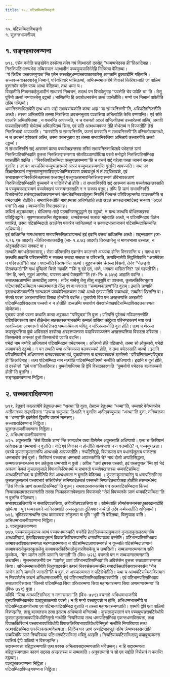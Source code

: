 ```yaml
---
title: १५. पटिसम्भिदाविभङ्गो

---
```

१५. पटिसम्भिदाविभङ्गो  
१. सुत्तन्तभाजनीयम्  


## १. सङ्गहवारवण्णना

७१८. एसेव नयोति सङ्खेपेन दस्सेत्वा तमेव नयं वित्थारतो दस्सेतुं ‘‘धम्मप्पभेदस्स ही’’तिआदिमाह। निरुत्तिपटिभानप्पभेदा तब्बिसयानं अत्थादीनं पच्चयुप्पन्नादिभेदेहि भिन्दित्वा वेदितब्बा।  
‘‘यं किञ्चि पच्चयसमुप्पन्न’’न्ति एतेन सच्चहेतुधम्मपच्चयाकारवारेसु आगतानि दुक्खादीनि गहितानि। सच्चपच्चयाकारवारेसु निब्बानं, परियत्तिवारे भासितत्थो, अभिधम्मभाजनीये विपाको किरियञ्चाति एवं पाळियं वुत्तानमेव वसेन पञ्च अत्था वेदितब्बा, तथा धम्मा च।  
विदहतीति निब्बत्तकहेतुआदीनं साधारणं निब्बचनं, तदत्थं पन विभावेतुमाह ‘‘पवत्तेति चेव पापेति चा’’ति। तेसु पुरिमो अत्थो मग्गवज्जेसु दट्ठब्बो। भासितम्पि हि अवबोधनवसेन अत्थं पवत्तेतीति। मग्गो पन निब्बानं पापेतीति तस्मिं पच्छिमो।  
धम्मनिरुत्ताभिलापेति एत्थ धम्म-सद्दो सभाववाचकोति कत्वा आह ‘‘या सभावनिरुत्ती’’ति, अविपरीतनिरुत्तीति अत्थो। तस्सा अभिलापेति तस्सा निरुत्तिया अवचनभूताय पञ्ञत्तिया अभिलापेति केचि वण्णयन्ति। एवं सति पञ्ञत्ति अभिलपितब्बा , न वचनन्ति आपज्जति, न च वचनतो अञ्ञं अभिलपितब्बं उच्चारेतब्बं अत्थि, अथापि फस्सादिवचनेहि बोधेतब्बं अभिलपितब्बं सिया, एवं सति अत्थधम्मवज्जं तेहि बोधेतब्बं न विज्जतीति तेसं निरुत्तिभावो आपज्जति। ‘‘फस्सोति च सभावनिरुत्ति, फस्सं फस्साति न सभावनिरुत्ती’’ति दस्सितोवायमत्थो, न च अवचनं एवंपकारं अत्थि, तस्मा वचनभूताय एव तस्सा सभावनिरुत्तिया अभिलापे उच्चारणेति अत्थो दट्ठब्बो।  
तं सभावनिरुत्तिं सद्दं आरम्मणं कत्वा पच्चवेक्खन्तस्स तस्मिं सभावनिरुत्ताभिलापे पभेदगतं ञाणं निरुत्तिपटिसम्भिदाति वुत्तत्ता निरुत्तिसद्दारम्मणाय सोतविञ्ञाणवीथिया परतो मनोद्वारे निरुत्तिपटिसम्भिदा पवत्ततीति वदन्ति। ‘‘निरुत्तिपटिसम्भिदा पच्चुप्पन्नारम्मणा’’ति च वचनं सद्दं गहेत्वा पच्छा जाननं सन्धाय वुत्तन्ति। एवं पन अञ्ञस्मिं पच्चुप्पन्नारम्मणे अञ्ञं पच्चुप्पन्नारम्मणन्ति वुत्तन्ति आपज्जति। यथा पन दिब्बसोतञाणं मनुस्सामनुस्सादिसद्दप्पभेदनिच्छयस्स पच्चयभूतं तं तं सद्दविभावकं, एवं सभावासभावनिरुत्तिनिच्छयस्स पच्चयभूतं पच्चुप्पन्नसभावनिरुत्तिसद्दारम्मणं तंविभावकञाणं निरुत्तिपटिसम्भिदाति वुच्चमाने न पाळिविरोधो होति। तं सभावनिरुत्तिं सद्दं आरम्मणं कत्वा पच्चवेक्खन्तस्साति च पच्चुप्पन्नसद्दारम्मणं पच्चवेक्खणं पवत्तयन्तस्साति न न सक्का वत्तुम्। तम्पि हि ञाणं सभावनिरुत्तिं विभावेन्तंयेव तंतंसद्दपच्चवेक्खणानन्तरं तंतंपभेदनिच्छयहेतुत्ता निरुत्तिं भिन्दन्तं पटिविज्झन्तमेव उप्पज्जतीति च पभेदगतम्पि होतीति। सभावनिरुत्तीति मागधभासा अधिप्पेताति ततो अञ्ञं सक्कटनामादिसद्दं सन्धाय ‘‘अञ्ञं पना’’ति आह। ब्यञ्जनन्ति निपातपदमाह।  
कथितं अट्ठकथायम्। बोधिमण्ड-सद्दो पठमाभिसम्बुद्धट्ठाने एव दट्ठब्बो, न यत्थ कत्थचि बोधिरुक्खस्स पतिट्ठितट्ठाने। सुवण्णसलाकन्ति सेट्ठसलाकं, धम्मदेसनत्थं सलाकं गहेत्वाति अत्थो, न पटिसम्भिदायं ठितेन पवारितं, तस्मा पटिसम्भिदातो अञ्ञेनेव पकारेन जानितब्बतो न सक्कटभासाजाननं पटिसम्भिदाकिच्चन्ति अधिप्पायो।  
इदं कथितन्ति मागधभासाय सभावनिरुत्तिताञापनत्थं इदं इदानि वत्तब्बं कथितन्ति अत्थो। छद्दन्तवारण (जा॰ १.१६.९७ आदयो) -तित्तिरजातकादीसु (जा॰ १.४.७३ आदयो) तिरच्छानेसु च मागधभासा उस्सन्ना, न ओट्टकादिभासा सक्कटं वा।  
तत्थाति मागधसेसभासासु। सेसा परिवत्तन्ति एकन्तेन कालन्तरे अञ्ञथा होन्ति विनस्सन्ति च। मागधा पन कत्थचि कदाचि परिवत्तन्तीपि न सब्बत्थ सब्बदा सब्बथा च परिवत्तति, कप्पविनासेपि तिट्ठतियेवाति ‘‘अयमेवेका न परिवत्तती’’ति आह। पपञ्चोति चिरायनन्ति अत्थो। बुद्धवचनमेव चेतस्स विसयो, तेनेव ‘‘नेलङ्गो सेतपच्छादो’’ति गाथं पुच्छितो चित्तो गहपति ‘‘‘किं नु खो एतं, भन्ते, भगवता भासित’न्ति? ‘एवं गहपती’ति। ‘तेन हि, भन्ते, मुहुत्तं आगमेथ, यावस्स अत्थं पेक्खामी’’’ति (सं॰ नि॰ ४.३४७) आहाति वदन्ति।  
सब्बत्थकञाणन्ति अत्थादीसु ञाणम्। तञ्हि सब्बेसु तेसु तीसु चतूसुपि वा पवत्तत्ता, कुसलकिरियभूताय पटिभानपटिसम्भिदाय धम्मत्थभावतो तीसु एव वा पवत्तत्ता ‘‘सब्बत्थकञाण’’न्ति वुत्तम्। इमानि ञाणानि इदमत्थजोतकानीति सात्थकानं पच्चवेक्खितब्बत्ता सब्बो अत्थो एतस्सातिपि सब्बत्थकं, सब्बस्मिं खित्तन्ति वा। सेक्खे पवत्ता अरहत्तप्पत्तिया विसदा होन्तीति वदन्ति। पुब्बयोगो विय पन अरहत्तप्पत्ति अरहतोपि पटिसम्भिदाविसदताय पच्चयो न न होतीति पञ्चन्नम्पि यथायोगं सेक्खासेक्खपटिसम्भिदाविसदत्तकारणता योजेतब्बा।  
पुच्छाय परतो पवत्ता कथाति कत्वा अट्ठकथा ‘‘परिपुच्छा’’ति वुत्ता। पटिपत्तिं पूरेतब्बं मञ्ञिस्सन्तीति पटिपत्तिगरुताय लाभं हीळेन्तेन सतसहस्सग्घनकम्पि कम्बलं वासिया कोट्टेत्वा परिभण्डकरणं मया कतं आवज्जित्वा लाभगरुनो परियत्तिधरा धम्मकथिकाव भवितुं न मञ्ञिस्सन्तीति वुत्तं होति। एत्थ च थेरस्स कङ्खुप्पत्तिया पुब्बे अविसदतं दस्सेत्वा अरहत्तप्पत्तस्स पञ्हविस्सज्जनेन अरहत्तप्पत्तिया विसदता दस्सिता। तिस्सत्थेरो अनन्तरं वुत्तो तिस्सत्थेरो एवाति वदन्ति।  
पभेदो नाम मग्गेहि अधिगतानं पटिसम्भिदानं पभेदगमनम्। अधिगमो तेहि पटिलाभो, तस्मा सो लोकुत्तरो, पभेदो कामावचरो दट्ठब्बो। न पन तथाति यथा अधिगमस्स बलवपच्चयो होति, न तथा पभेदस्साति अत्थो। इदानि परियत्तियादीनं अधिगमस्स बलवपच्चयत्ताभावं, पुब्बयोगस्स च बलवपच्चयत्तं दस्सेन्तो ‘‘परियत्तिसवनपरिपुच्छा ही’’तिआदिमाह। तत्थ पटिसम्भिदा नाम नत्थीति पटिसम्भिदाधिगमो नत्थीति अधिप्पायो। इदानि यं वुत्तं होति, तं दस्सेन्तो ‘‘इमे पना’’तिआदिमाह। पुब्बयोगाधिगमा हि द्वेपि विसदकारणाति ‘‘पुब्बयोगो पभेदस्स बलवपच्चयो होती’’ति वुत्तन्ति।  
सङ्गहवारवण्णना निट्ठिता।  


## २. सच्चवारादिवण्णना

७१९. हेतुवारे कालत्तयेपि हेतुफलधम्मा ‘‘अत्था’’ति वुत्ता, तेसञ्च हेतुधम्मा ‘‘धम्मा’’ति, धम्मवारे वेनेय्यवसेन अतीतानञ्च सङ्गहितत्ता ‘‘उप्पन्ना समुप्पन्ना’’तिआदि न वुत्तन्ति अतीतपच्चुप्पन्ना ‘‘अत्था’’ति वुत्ता, तंनिब्बत्तका च ‘‘धम्मा’’ति इदमेतेसं द्विन्नम्पि वारानं नानत्तम्।  
सच्चवारादिवण्णना निट्ठिता।  
सुत्तन्तभाजनीयवण्णना निट्ठिता।  
२. अभिधम्मभाजनीयवण्णना  
७२५. अवुत्तत्ताति ‘‘तेसं विपाके ञाण’’न्ति सामञ्ञेन वत्वा विसेसेन अवुत्तत्ताति अधिप्पायो। एत्थ च किरियानं अविपाकत्ता धम्मभावो न वुत्तोति। यदि एवं विपाका न होन्तीति अत्थभावो च न वत्तब्बोति? न, पच्चयुप्पन्नत्ता। एवञ्चे कुसलाकुसलानम्पि अत्थभावो आपज्जतीति। नप्पटिसिद्धो, विपाकस्स पन पधानहेतुताय पाकटत्ता धम्मभावोव तेसं वुत्तो। किरियानं पच्चयत्ता धम्मभावो आपज्जतीति चे? नायं दोसो अप्पटिसिद्धत्ता, कम्मफलसम्बन्धस्स पन अहेतुत्ता धम्मभावो न वुत्तो। अपिच ‘‘अयं इमस्स पच्चयो, इदं पच्चयुप्पन्न’’न्ति एवं भेदं अकत्वा केवलं कुसलाकुसले विपाककिरियधम्मे च सभावतो पच्चवेक्खन्तस्स धम्मपटिसम्भिदा अत्थपटिसम्भिदा च होतीतिपि तेसं अत्थधम्मता न वुत्ताति वेदितब्बा । कुसलाकुसलवारेसु च धम्मपटिसम्भिदा कुसलाकुसलानं पच्चयभावं सत्तिविसेसं सनिप्फादेतब्बतं पस्सन्ती निप्फादेतब्बापेक्खा होतीति तंसम्बन्धेनेव ‘‘तेसं विपाके ञाणं अत्थपटिसम्भिदा’’ति वुत्तम्। सभावदस्सनमत्तमेव पन अत्थपटिसम्भिदाय किच्चं निप्फन्नफलमत्तदस्सनतोति तस्सा निप्फादकानपेक्खत्ता विपाकवारे ‘‘तेसं विपच्चनके ञाणं धम्मपटिसम्भिदा’’ति न वुत्तन्ति वेदितब्बम्।  
सभावपञ्ञत्तियाति न सत्तादिपञ्ञत्तिया, अविपरीतपञ्ञत्तिया वा। खोभेत्वाति लोमहंसजननसाधुकारदानादीहि खोभेत्वा। पुन धम्मस्सवने जानिस्सथाति अप्पस्सुतत्ता दुतियवारं कथेन्तो तदेव कथेस्सतीति अधिप्पायो।  
७४६. भूमिदस्सनत्थन्ति एत्थ कामावचरा लोकुत्तरा च भूमि ‘‘भूमी’’ति वेदितब्बा, चित्तुप्पादा वाति।  
अभिधम्मभाजनीयवण्णना निट्ठिता।  
३. पञ्हपुच्छकवण्णना  
७४७. पच्चयसमुप्पन्नञ्च अत्थं पच्चयधम्मञ्चाति वचनेहि हेतादिपच्चयसमुप्पन्नानं कुसलाकुसलरूपानम्पि अत्थपरियायं, हेतादिपच्चयभूतानं विपाककिरियरूपानम्पि धम्मपरियायञ्च दस्सेति। पटिभानपटिसम्भिदाय कामावचरविपाकारम्मणता महग्गतारम्मणता च पटिसम्भिदाञाणारम्मणत्ते न युज्जति पटिसम्भिदाञाणानं कामावचरलोकुत्तरकुसलेसु कामावचरकिरियालोकुत्तरविपाकेसु च उप्पत्तितो। सब्बञाणारम्मणताय सति युज्जेय्य, ‘‘येन ञाणेन तानि ञाणानि जानाती’’ति (विभ॰ ७२६) वचनतो पन न सब्बञाणारम्मणताति कथयन्ति। सुत्तन्तभाजनीये पन ‘‘ञाणेसु ञाणं पटिभानपटिसम्भिदा’’ति अविसेसेन वुत्तत्ता सब्बञाणारम्मणता सिया। अभिधम्मभाजनीयेपि चित्तुप्पादवसेन कथनं निरवसेसकथनन्ति यथादस्सितविसयवचनवसेन ‘‘येन ञाणेन तानि ञाणानि जानाती’’ति यं वुत्तं, तं अञ्ञारम्मणतं न पटिसेधेतीति। यथा च अत्थपटिसम्भिदाविसयानं न निरवसेसेन कथनं अभिधम्मभाजनीये, एवं पटिभानपटिसम्भिदाविसयस्सपीति। एवं पटिभानपटिसम्भिदाय सब्बञाणविसयत्ता ‘‘तिस्सो पटिसम्भिदा सिया परित्तारम्मणा सिया महग्गतारम्मणा सिया अप्पमाणारम्मणा’’ति (विभ॰ ७४९) वुत्ता।  
यदिपि ‘‘सिया अत्थपटिसम्भिदा न मग्गारम्मणा’’ति (विभ॰ ७४९) वचनतो अभिधम्मभाजनीये वुत्तपटिसम्भिदास्वेव पञ्हपुच्छकनयो पवत्तो। न हि मग्गो पच्चयुप्पन्नो न होति, अभिधम्मभाजनीये च पटिसम्भिदाञाणविसया एव पटिभानपटिसम्भिदा वुत्ताति न तस्सा महग्गतारम्मणताति। एवमपि द्वेपि एता पाळियो विरुज्झन्ति, तासु बलवतराय ठत्वा इतराय अधिप्पायो मग्गितब्बो। कुसलाकुसलानं पन पच्चयुप्पन्नत्तपटिवेधोपि कुसलाकुसलभावपटिवेधविनिमुत्तो नत्थीति निप्परियाया तत्थ धम्मपटिसम्भिदा एकन्तधम्मविसयत्ता, तथा विपाककिरियानं पच्चयभावपटिवेधोपि विपाककिरियभावपटिवेधविनिमुत्तो नत्थीति निप्परियाया तत्थ अत्थपटिसम्भिदा एकन्तिकअत्थविसयत्ता। किञ्चि पन ञाणं अप्पटिभानभूतं नत्थि ञेय्यप्पकासनतोति सब्बस्मिम्पि ञाणे निप्परियाया पटिभानपटिसम्भिदा भवितुं अरहति। निप्परियायपटिसम्भिदासु पञ्हपुच्छकस्स पवत्तियं द्वेपि पाळियो न विरुज्झन्ति।  
सद्दारम्मणत्ता बहिद्धारम्मणाति एत्थ परस्स अभिलापसद्दारम्मणत्ताति भवितब्बम्। न हि सद्दारम्मणता बहिद्धारम्मणताय कारणं सद्दस्स अज्झत्तस्स च सब्भावाति। अनुवत्तमानो च सो एव सद्दोति विसेसनं न कतन्ति दट्ठब्बम्।  
पञ्हपुच्छकवण्णना निट्ठिता।  
पटिसम्भिदाविभङ्गवण्णना निट्ठिता।  